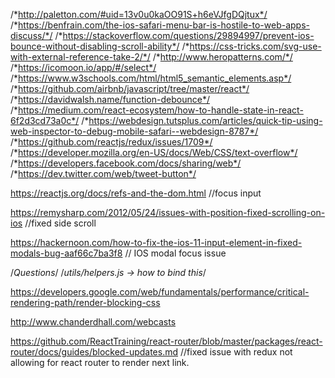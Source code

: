 /*http://paletton.com/#uid=13v0u0kaOO91S+h6eVJfgDQjtux*/
/*https://benfrain.com/the-ios-safari-menu-bar-is-hostile-to-web-apps-discuss/*/
/*https://stackoverflow.com/questions/29894997/prevent-ios-bounce-without-disabling-scroll-ability*/
/*https://css-tricks.com/svg-use-with-external-reference-take-2/*/
/*http://www.heropatterns.com/*/
/*https://icomoon.io/app/#/select*/
/*https://www.w3schools.com/html/html5_semantic_elements.asp*/
/*https://github.com/airbnb/javascript/tree/master/react*/
/*https://davidwalsh.name/function-debounce*/
/*https://medium.com/react-ecosystem/how-to-handle-state-in-react-6f2d3cd73a0c*/
/*https://webdesign.tutsplus.com/articles/quick-tip-using-web-inspector-to-debug-mobile-safari--webdesign-8787*/
/*https://github.com/reactjs/redux/issues/1709*/
/*https://developer.mozilla.org/en-US/docs/Web/CSS/text-overflow*/
/*https://developers.facebook.com/docs/sharing/web*/
/*https://dev.twitter.com/web/tweet-button*/

https://reactjs.org/docs/refs-and-the-dom.html //focus input


https://remysharp.com/2012/05/24/issues-with-position-fixed-scrolling-on-ios  //fixed side scroll


https://hackernoon.com/how-to-fix-the-ios-11-input-element-in-fixed-modals-bug-aaf66c7ba3f8  // IOS modal focus issue

/*Questions*/
/*utils/helpers.js -> how to bind this*/



https://developers.google.com/web/fundamentals/performance/critical-rendering-path/render-blocking-css

http://www.chanderdhall.com/webcasts

https://github.com/ReactTraining/react-router/blob/master/packages/react-router/docs/guides/blocked-updates.md //fixed issue with redux not allowing for react router to render next link.
